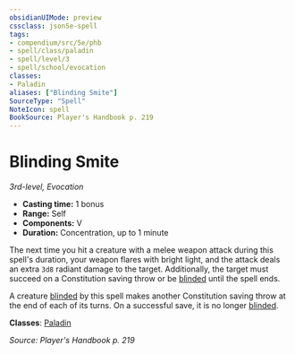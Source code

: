 ```yaml
---
obsidianUIMode: preview
cssclass: json5e-spell
tags:
- compendium/src/5e/phb
- spell/class/paladin
- spell/level/3
- spell/school/evocation
classes:
- Paladin
aliases: ["Blinding Smite"]
SourceType: "Spell"
NoteIcon: spell
BookSource: Player's Handbook p. 219
---
```

# Blinding Smite
*3rd-level, Evocation*  

- **Casting time:** 1 bonus
- **Range:** Self
- **Components:** V
- **Duration:** Concentration, up to 1 minute

The next time you hit a creature with a melee weapon attack during this spell's duration, your weapon flares with bright light, and the attack deals an extra `3d8` radiant damage to the target. Additionally, the target must succeed on a Constitution saving throw or be [blinded](/2-Mechanics/CLI/rules/conditions.md#blinded) until the spell ends.

A creature [blinded](/2-Mechanics/CLI/rules/conditions.md#blinded) by this spell makes another Constitution saving throw at the end of each of its turns. On a successful save, it is no longer [blinded](/2-Mechanics/CLI/rules/conditions.md#blinded).

**Classes**: [Paladin](/2-Mechanics/CLI/classes/paladin.md)

*Source: Player's Handbook p. 219*